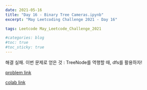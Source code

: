 ```yaml
---
date: 2021-05-16
title: "Day 16 - Binary Tree Cameras.ipynb"
excerpt: "May Leetcoding Challenge 2021 - Day 16"

tags: Leetcode May_Leetcode_Challenge_2021

#categories: blog
#toc: true
#toc_sticky: true
---
```


<script src="https://gist.github.com/1cg2cg3cg/7785119674927697455b60b9abf32e2f.js"></script>

해결 실패.
이번 문제로 얻은 것 : TreeNode를 역행할 때, dfs를 활용하자!


[problem link](https://leetcode.com/explore/challenge/card/may-leetcoding-challenge-2021/600/week-3-may-15th-may-21st/3745/)

[colab link](https://colab.research.google.com/drive/1cAOQoX1ckjnDPi-Z8CTZ22sc9k7AJGjE)
